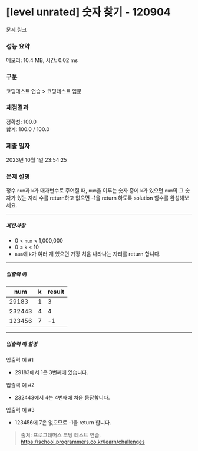 # [level unrated] 숫자 찾기 - 120904 

[문제 링크](https://school.programmers.co.kr/learn/courses/30/lessons/120904) 

### 성능 요약

메모리: 10.4 MB, 시간: 0.02 ms

### 구분

코딩테스트 연습 > 코딩테스트 입문

### 채점결과

정확성: 100.0<br/>합계: 100.0 / 100.0

### 제출 일자

2023년 10월 1일 23:54:25

### 문제 설명

<p>정수 <code>num</code>과 <code>k</code>가 매개변수로 주어질 때, <code>num</code>을 이루는 숫자 중에 <code>k</code>가 있으면 <code>num</code>의  그 숫자가 있는 자리 수를 return하고 없으면 -1을 return 하도록 solution 함수를 완성해보세요.</p>

<hr>

<h5>제한사항</h5>

<ul>
<li>0 &lt; <code>num</code> &lt; 1,000,000</li>
<li>0 ≤ <code>k</code> &lt; 10</li>
<li><code>num</code>에 <code>k</code>가 여러 개 있으면 가장 처음 나타나는 자리를 return 합니다.</li>
</ul>

<hr>

<h5>입출력 예</h5>
<table class="table">
        <thead><tr>
<th>num</th>
<th>k</th>
<th>result</th>
</tr>
</thead>
        <tbody><tr>
<td>29183</td>
<td>1</td>
<td>3</td>
</tr>
<tr>
<td>232443</td>
<td>4</td>
<td>4</td>
</tr>
<tr>
<td>123456</td>
<td>7</td>
<td>-1</td>
</tr>
</tbody>
      </table>
<hr>

<h5>입출력 예 설명</h5>

<p>입출력 예 #1</p>

<ul>
<li>29183에서 1은 3번째에 있습니다.</li>
</ul>

<p>입출력 예 #2</p>

<ul>
<li>232443에서 4는 4번째에 처음 등장합니다.</li>
</ul>

<p>입출력 예 #3</p>

<ul>
<li>123456에 7은 없으므로 -1을 return 합니다.</li>
</ul>


> 출처: 프로그래머스 코딩 테스트 연습, https://school.programmers.co.kr/learn/challenges